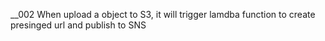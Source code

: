 __002
When upload a object to S3, it will trigger lamdba function to create presinged url and publish to SNS


